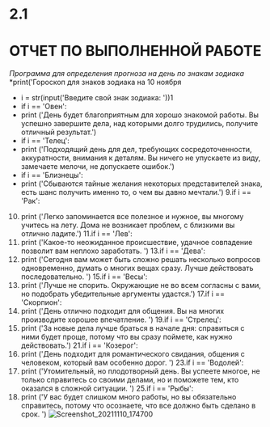 # 2.1
**ОТЧЕТ ПО ВЫПОЛНЕННОЙ РАБОТЕ**
==========================
*Программа для определения прогноза на день по знакам зодиака* 
*print('Гороскоп для знаков зодиака на 10 ноября
* i = str(input('Введите свой знак зодиака: '))1
* if i == 'Овен':
*    print ('День будет благоприятным для хорошо знакомой работы. Вы успешно завершите дела, над которыми долго трудились, получите отличный результат.')
* if i == 'Телец':
*    print ('Подходящий день для дел, требующих сосредоточенности, аккуратности, внимания к деталям. Вы ничего не упускаете из виду, замечаете мелочи, не допускаете ошибок.')
* if i == 'Близнецы':
*    print ('Сбываются тайные желания некоторых представителей знака, есть шанс получить именно то, о чем вы давно мечтали.')
9.if i == 'Рак':
10.    print ('Легко запоминается все полезное и нужное, вы многому учитесь на лету. Дома не возникает проблем, с близкими вы отлично ладите.')
11.if i == 'Лев':
12.    print ('Какое-то неожиданное происшествие, удачное совпадение позволит вам неплохо заработать. ')
13.if i == 'Дева':
14.    print ('Cегодня вам может быть сложно решать несколько вопросов одновременно, думать о многих вещах сразу. Лучше действовать последовательно. ')
15.if i == 'Весы':
16.    print ('Лучше не спорить. Окружающие не во всем согласны с вами, но подобрать убедительные аргументы удастся.')
17.if i == 'Скорпион':
18.    print ('День отлично подходит для общения. Вы на многих производите хорошее впечатление. ')
19.if i == 'Стрелец':
20.    print ('За новые дела лучше браться в начале дня: справиться с ними будет проще, потому что вы сразу поймете, как нужно действовать.')
21.if i == 'Козерог':
22.    print ('День подходит для романтического свидания, общения с человеком, который вам особенно дорог. ')
23.if i == 'Водолей':
24.    print ('Утомительный, но плодотворный день. Вы успеете многое, не только справитесь со своими делами, но и поможете тем, кто оказался в сложной ситуации. ')
25.if i == 'Рыбы':
26.    print ('У вас будет слишком много работы, но вы обязательно справитесь, потому что осознаете, что все должно быть сделано в срок. ')
![Screenshot_20211110_174700](https://user-images.githubusercontent.com/92802871/141136148-3dd453c5-24d3-4c3c-91e5-da774d943bb2.png)
